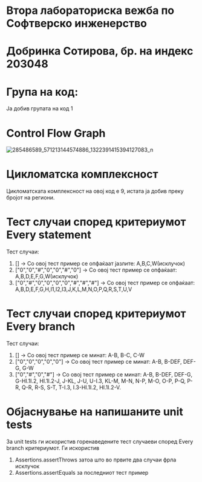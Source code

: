 # Втора лабораториска вежба по Софтверско инженерство

# Добринка Сотирова, бр. на индекс 203048

# Група на код:

Ја добив групата на код 1

# Control Flow Graph

![285486589_571213144574886_1322391415394127083_n](https://user-images.githubusercontent.com/86257832/171947581-78dd92c3-7a28-4c1d-860f-3732123c2102.png)

# Цикломатска комплексност

Цикломатската комплексност на овој код е 9, истата ја добив преку бројот на региони. 

# Тест случаи според критериумот Every statement

Тест случаи:

1) [] -> Со овој тест пример се опфаќаат јазлите: А,B,C,W(исклучок)
2) ["0","0","#","0","0","#","0"] -> Со овој тест пример се опфаќаат: A,B,D,E,F,G,W(исклучок)
3) ["0","#","0","0","0","0","#","#","#"] -> Со овој тест пример се опфаќаат: А,B,D,E,F,G,H,I1,I2,I3,J,K,L,M,N,O,P,Q,R,S,T,U,V

# Тест случаи според критериумот Every branch

Тест случаи:

1) [] -> Со овој тест пример се минат: A-B, B-C, C-W
2) ["0","0","0","0","0"] -> Со овој тест пример се минат: A-B, B-DEF, DEF-G, G-W
3) ["0","#","0","#"] -> Со овој тест пример се минат: A-B, B-DEF, DEF-G, G-HI.1I.2, HI.1I.2-J, J-KL, J-U, U-I.3, KL-M, M-N, N-P, M-O, O-P, P-Q, P-R, Q-R, R-S, S-T, T-I.3, I.3-HI.1I.2, HI.1I.2-V.


# Објаснување на напишаните unit tests

За unit tests ги искористив горенаведените тест случаеви според Every branch критериумот. Ги искористив
1) Assertions.assertThrows затоа што во првите два случаи фрла исклучок
2) Assertions.assertEquals за последниот тест пример
